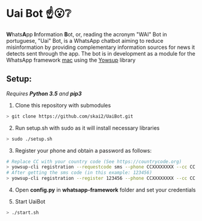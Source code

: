 # Uai Bot :point_up::open_mouth::grey_question:
 **W**hats**A**pp **I**nformation **B**ot, or, reading the acronym "WAI" Bot in portuguese, "Uai" Bot, is a WhatsApp chatbot aiming to reduce misinformation by providing complementary information sources for news it detects sent through the app. The bot is in development as a module for the WhatsApp framework [mac](https://github.com/danielcardeenas/whatsapp-framework) using the [Yowsup](https://github.com/tgalal/yowsup) library



## Setup:
_Requires **Python 3.5** and **pip3**_
1. Clone this repository with submodules
```sh
> git clone https://github.com/skai2/UaiBot.git
```
2. Run setup.sh with sudo as it will install necessary libraries
```sh
> sudo ./setup.sh
```

3. Register your phone and obtain a password as follows:
```sh
# Replace CC with your country code (See https://countrycode.org)
> yowsup-cli registration --requestcode sms --phone CCXXXXXXXX --cc CC -E android
# After getting the sms code (in this example: 123456)
> yowsup-cli registration --register 123456 --phone CCXXXXXXXX --cc CC -E android
```


4. Open **config.py** in **whatsapp-framework** folder and set your credentials

5. Start UaiBot
```sh
> ./start.sh
```
